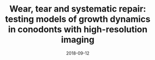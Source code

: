 ---
title: "Wear, tear and systematic repair: testing models of growth dynamics in conodonts with high-resolution imaging"
collection: publications
permalink: /publication/2018-conodonthistology
date: 2018-09-12
venue: 'Proceedings of the Royal Society B: Biological Sciences'
paperurl: '/files/pdf/research/conodonthistology.pdf'
link: 'https://royalsocietypublishing.org/doi/full/10.1098/rspb.2018.1614'
citation: 'Bryan Shirley, <u>Madleen Grohganz</u>, Michel Bestmann, Emilia Jarochowska. 2018. &quot;Wear, tear and systematic repair: testing models of growth dynamics in conodonts with high-resolution imaging.&quot; <i>Proceedings of the Royal Society B: Biological Sciences</i> 285(1886). doi:10.1098/rspb.2018.1614'
---
